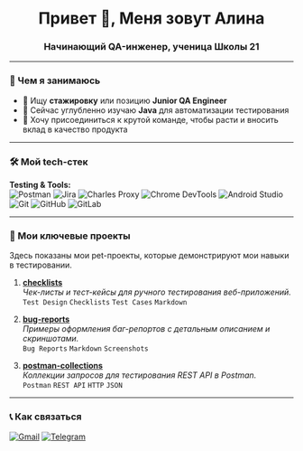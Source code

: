 <h1 align="center">Привет 👋, Меня зовут Алина</h1>
<h3 align="center">Начинающий QA-инженер, ученица Школы 21</h3>

---

### 🧠 Чем я занимаюсь

- 🔭 Ищу **стажировку** или позицию **Junior QA Engineer**
- 🌱 Сейчас углубленно изучаю **Java** для автоматизации тестирования
- 👯 Хочу присоединиться к крутой команде, чтобы расти и вносить вклад в качество продукта

---

### 🛠 Мой tech-стек

**Testing & Tools:**  
![Postman](https://img.shields.io/badge/Postman-FF6C37?style=for-the-badge&logo=postman&logoColor=white)
![Jira](https://img.shields.io/badge/Jira-0052CC?style=for-the-badge&logo=Jira&logoColor=white)
![Charles Proxy](https://img.shields.io/badge/Charles%20Proxy-8CC4D7?style=for-the-badge)
![Chrome DevTools](https://img.shields.io/badge/Chrome%20DevTools-4285F4?style=for-the-badge&logo=googlechrome&logoColor=white)
![Android Studio](https://img.shields.io/badge/Android%20Studio-3DDC84?style=for-the-badge&logo=android-studio&logoColor=white)
![Git](https://img.shields.io/badge/Git-F05032?style=for-the-badge&logo=git&logoColor=white)
![GitHub](https://img.shields.io/badge/GitHub-181717?style=for-the-badge&logo=github&logoColor=white)
![GitLab](https://img.shields.io/badge/GitLab-FC6D26?style=for-the-badge&logo=gitlab&logoColor=white)

---

### 📁 Мои ключевые проекты

Здесь показаны мои pet-проекты, которые демонстрируют мои навыки в тестировании.

1.  **[checklists](https://github.com/KalitovaAlina/checklists)**  
    *Чек-листы и тест-кейсы для ручного тестирования веб-приложений.*  
    `Test Design` `Checklists` `Test Cases` `Markdown`

2.  **[bug-reports](https://github.com/KalitovaAlina/bug-reports)**  
    *Примеры оформления баг-репортов с детальным описанием и скриншотами.*  
    `Bug Reports` `Markdown` `Screenshots`

3.  **[postman-collections](https://github.com/KalitovaAlina/postman-collections)**  
    *Коллекции запросов для тестирования REST API в Postman.*  
    `Postman` `REST API` `HTTP` `JSON`
---

### 📞 Как связаться

[![Gmail](https://img.shields.io/badge/Gmail-D14836?style=for-the-badge&logo=gmail&logoColor=white)](mailto:zaramenskih.alina@yandex.ru)
[![Telegram](https://img.shields.io/badge/Telegram-2CA5E0?style=for-the-badge&logo=telegram&logoColor=white)](https://t.me/alinazaramenskikh)
